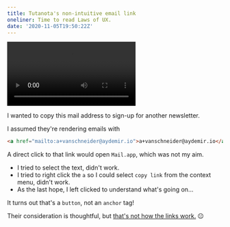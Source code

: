 ```yaml
---
title: Tutanota's non-intuitive email link
oneliner: Time to read Laws of UX.
date: '2020-11-05T19:50:22Z'
---
```


![](/images/notes/tutanota-email-link.mp4)

I wanted to copy this mail address to sign-up for another newsletter.

I assumed they're rendering emails with

```html
<a href="mailto:a+vanschneider@aydemir.io">a+vanschneider@aydemir.io</a>
```

A direct click to that link would open `Mail.app`, which was not my aim.

- I tried to select the text, didn't work.
- I tried to right click the `a` so I could select `copy link` from the context menu, didn't work.
- As the last hope, I left clicked to understand what's going on...

It turns out that's a `button`, not an `anchor` tag!

Their consideration is thoughtful, but [that's not how the links work.](./jakobs-law.md) 😐
